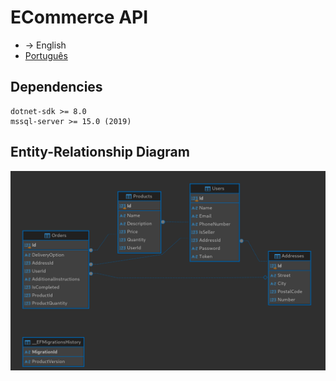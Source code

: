 # ECommerce API

- → English
- [Português](README.pt-br.md)

## Dependencies

```
dotnet-sdk >= 8.0
mssql-server >= 15.0 (2019)
```

## Entity-Relationship Diagram

![Entity-Relationship Diagram](./docs/er-diagram.png)
